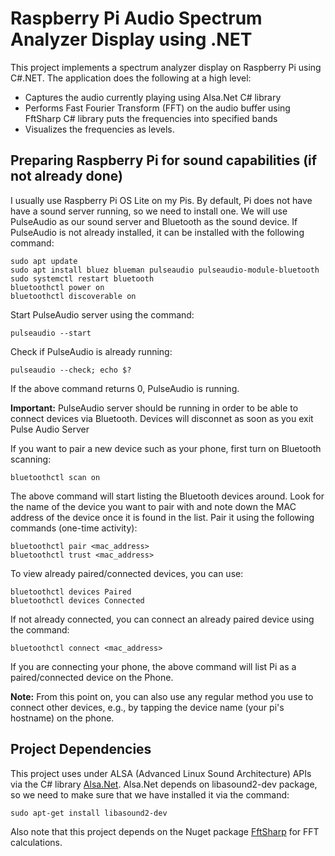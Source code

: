 # Raspberry Pi Audio Spectrum Analyzer Display using .NET
This project implements a spectrum analyzer display on Raspberry Pi using C#.NET. The application does the following at a high level:
- Captures the audio currently playing using Alsa.Net C# library
- Performs Fast Fourier Transform (FFT) on the audio buffer using FftSharp C# library puts the frequencies into specified bands
- Visualizes the frequencies as levels.   

## Preparing Raspberry Pi for sound capabilities (if not already done)

I usually use Raspberry Pi OS Lite on my Pis. By default, Pi does not have have a sound server running, so we need to install one.  We will use PulseAudio as our sound server and Bluetooth as the sound device. If PulseAudio is not already installed, it can be installed with the following command:

```
sudo apt update
sudo apt install bluez blueman pulseaudio pulseaudio-module-bluetooth 
sudo systemctl restart bluetooth
bluetoothctl power on
bluetoothctl discoverable on
```

Start PulseAudio server using the command:
```
pulseaudio --start
```

Check if PulseAudio is already running:
```
pulseaudio --check; echo $?
```
If the above command returns 0, PulseAudio is running.

**Important:**  PulseAudio server should be running in order to be able to connect devices via Bluetooth.  Devices will disconnet as soon as you exit Pulse Audio Server


If you want to pair a new device such as your phone, first turn on Bluetooth scanning:
```
bluetoothctl scan on
```
The above command will start listing the Bluetooth devices around.  Look for the name of the device you want to pair with and note down the MAC address of the device once it is found in the list.  Pair it using the following commands (one-time activity):
```
bluetoothctl pair <mac_address>
bluetoothctl trust <mac_address>
```
To view already paired/connected devices, you can use:
```
bluetoothctl devices Paired
bluetoothctl devices Connected
``` 

If not already connected, you can connect an already paired device using the command:
```
bluetoothctl connect <mac_address>
```
If you are connecting your phone, the above command will list Pi as a paired/connected device on the Phone. 

**Note:** From this point on, you can also use any regular method you use to connect other devices, e.g., by tapping the device name (your pi's hostname) on the phone. 

## Project Dependencies
This project uses under ALSA (Advanced Linux Sound Architecture) APIs via the C# library [Alsa.Net](https://www.nuget.org/packages/Alsa.Net).  Alsa.Net depends on libasound2-dev package, so we need to make sure that we have installed it via the command:
```
sudo apt-get install libasound2-dev
```

Also note that this project depends on the Nuget package [FftSharp](https://www.nuget.org/packages/FftSharp) for FFT calculations.


